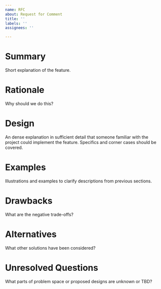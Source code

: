 ```yaml
---
name: RFC
about: Request for Comment
title: ''
labels: ''
assignees: ''

---
```


# Summary
[summary]: #summary

Short explanation of the feature.

# Rationale
[rationale]: #rationale

Why should we do this?

# Design
[design]: #design

An dense explanation in sufficient detail that someone familiar with the
project could implement the feature. Specifics and corner cases should be covered.

# Examples
[examples]: #examples

Illustrations and examples to clarify descriptions from previous sections.

# Drawbacks
[drawbacks]: #drawbacks

What are the negative trade-offs?

# Alternatives
[alternatives]: #alternatives

What other solutions have been considered? 

# Unresolved Questions
[unresolved]: #unresolved-questions

What parts of problem space or proposed designs are unknown or TBD?
